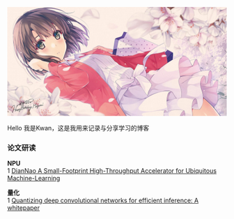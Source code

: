 <img src ="./top.jpg"><br>

Hello 我是Kwan，这是我用来记录与分享学习的博客<br>

### 论文研读
**NPU**<br>
1 [DianNao A Small-Footprint High-Throughput Accelerator for Ubiquitous Machine-Learning](./paper/DianNao.md)<br>


**量化**<br>
1 [Quantizing deep convolutional networks for efficient inference: A whitepaper](./paper/google_whitepaper.md)<br>